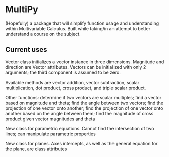 # MultiPy
(Hopefully) a package that will simplify function usage and understanding within Multivariable Calculus. Built while taking/in an attempt to better understand a course on the subject.

## Current uses
Vector class initializes a vector instance in three dimensions. Magnitude and direction are Vector attributes. Vectors can be initialized with only 2 arguments; the third component is assumed to be zero.

Available methods are vector addition, vector subtraction, scalar multiplication, dot product, cross product, and triple scalar product.

Other functions: determine if two vectors are scalar multiples; find a vector based on magnitude and theta; find the angle between two vectors; find the projection of one vector onto another; find the projection of one vector onto another based on the angle between them; find the magnitude of cross product given vector magnitudes and theta

New class for parametric equations. Cannot find the intersection of two lines; can manipulate parametric properties

New class for planes. Axes intercepts, as well as the general equation for the plane, are class attributes